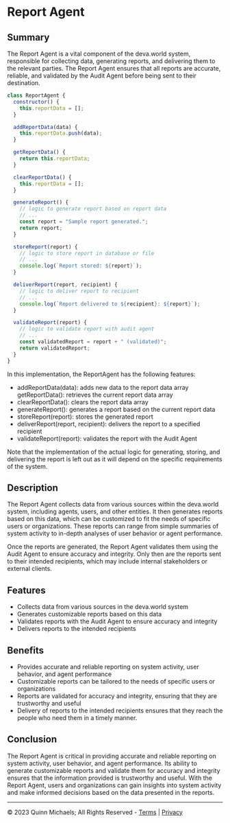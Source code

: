 # Report Agent

## Summary

The Report Agent is a vital component of the deva.world system, responsible for collecting data, generating reports, and delivering them to the relevant parties. The Report Agent ensures that all reports are accurate, reliable, and validated by the Audit Agent before being sent to their destination.

```js
class ReportAgent {
  constructor() {
    this.reportData = [];
  }

  addReportData(data) {
    this.reportData.push(data);
  }

  getReportData() {
    return this.reportData;
  }

  clearReportData() {
    this.reportData = [];
  }

  generateReport() {
    // logic to generate report based on report data
    // ...
    const report = "Sample report generated.";
    return report;
  }

  storeReport(report) {
    // logic to store report in database or file
    // ...
    console.log(`Report stored: ${report}`);
  }

  deliverReport(report, recipient) {
    // logic to deliver report to recipient
    // ...
    console.log(`Report delivered to ${recipient}: ${report}`);
  }

  validateReport(report) {
    // logic to validate report with audit agent
    // ...
    const validatedReport = report + " (validated)";
    return validatedReport;
  }
}
```
In this implementation, the ReportAgent has the following features:

- addReportData(data): adds new data to the report data array
getReportData(): retrieves the current report data array
- clearReportData(): clears the report data array
- generateReport(): generates a report based on the current report data
- storeReport(report): stores the generated report
- deliverReport(report, recipient): delivers the report to a specified recipient
- validateReport(report): validates the report with the Audit Agent

Note that the implementation of the actual logic for generating, storing, and delivering the report is left out as it will depend on the specific requirements of the system.

## Description

The Report Agent collects data from various sources within the deva.world system, including agents, users, and other entities. It then generates reports based on this data, which can be customized to fit the needs of specific users or organizations. These reports can range from simple summaries of system activity to in-depth analyses of user behavior or agent performance.

Once the reports are generated, the Report Agent validates them using the Audit Agent to ensure accuracy and integrity. Only then are the reports sent to their intended recipients, which may include internal stakeholders or external clients.

## Features

- Collects data from various sources in the deva.world system
- Generates customizable reports based on this data
- Validates reports with the Audit Agent to ensure accuracy and integrity
- Delivers reports to the intended recipients

## Benefits

- Provides accurate and reliable reporting on system activity, user behavior, and agent performance
- Customizable reports can be tailored to the needs of specific users or organizations
- Reports are validated for accuracy and integrity, ensuring that they are trustworthy and useful
- Delivery of reports to the intended recipients ensures that they reach the people who need them in a timely manner.

## Conclusion

The Report Agent is critical in providing accurate and reliable reporting on system activity, user behavior, and agent performance. Its ability to generate customizable reports and validate them for accuracy and integrity ensures that the information provided is trustworthy and useful. With the Report Agent, users and organizations can gain insights into system activity and make informed decisions based on the data presented in the reports.

---

&copy; 2023 Quinn Michaels; All Rights Reserved - [Terms](../terms) | [Privacy](../privacy)
